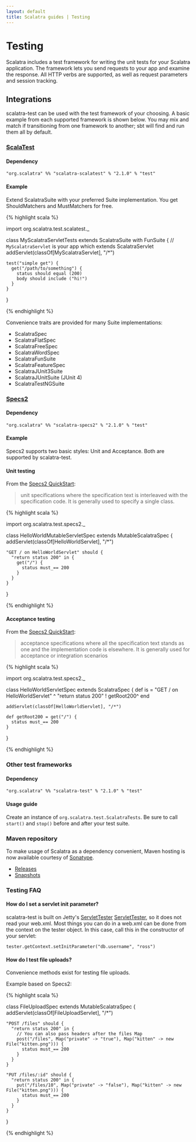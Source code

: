 ```yaml
---
layout: default
title: Scalatra guides | Testing
---
```


<div class="page-header">
  <h1>Testing</h1>
</div>

Scalatra includes a test framework for writing the unit tests for your Scalatra
application.  The framework lets you send requests to your app and examine the
response.  All HTTP verbs are supported, as well as request parameters and
session tracking.

## Integrations

scalatra-test can be used with the test framework of your choosing.  A basic
example from each supported framework is shown below.  You may mix and match if
transitioning from one framework to another; sbt will find and run them all by
default.

### [ScalaTest](http://scalatest.org/)

#### Dependency

    "org.scalatra" %% "scalatra-scalatest" % "2.1.0" % "test"

#### Example

Extend ScalatraSuite with your preferred Suite implementation.  You get
ShouldMatchers and MustMatchers for free.

{% highlight scala %}

  import org.scalatra.test.scalatest._

  class MyScalatraServletTests extends ScalatraSuite with FunSuite {
    // `MyScalatraServlet` is your app which extends ScalatraServlet
    addServlet(classOf[MyScalatraServlet], "/*")

    test("simple get") {
      get("/path/to/something") {
        status should equal (200)
        body should include ("hi!")
      }
    }
  }

{% endhighlight %}

Convenience traits are provided for many Suite implementations:

* ScalatraSpec
* ScalatraFlatSpec
* ScalatraFreeSpec
* ScalatraWordSpec
* ScalatraFunSuite
* ScalatraFeatureSpec
* ScalatraJUnit3Suite
* ScalatraJUnitSuite (JUnit 4)
* ScalatraTestNGSuite

### [Specs2](http://etorreborre.github.com/specs2/)

#### Dependency

    "org.scalatra" %% "scalatra-specs2" % "2.1.0" % "test"

#### Example

Specs2 supports two basic styles: Unit and Acceptance.  Both are supported
by scalatra-test.

#### Unit testing

From the [Specs2 QuickStart][Specs2 Quickstart]:

> unit specifications where the specification text is interleaved with the
> specification code. It is generally used to specify a single class.

{% highlight scala %}

  import org.scalatra.test.specs2._

  class HelloWorldMutableServletSpec extends MutableScalatraSpec {
    addServlet(classOf[HelloWorldServlet], "/*")

    "GET / on HelloWorldServlet" should {
      "return status 200" in {
        get("/") {
          status must_== 200
        }
      }
    }
  }

{% endhighlight %}

#### Acceptance testing

From the [Specs2 QuickStart][Specs2 Quickstart]:

> acceptance specifications where all the specification text stands as one and
> the implementation code is elsewhere.  It is generally used for acceptance or
> integration scenarios

{% highlight scala %}

  import org.scalatra.test.specs2._

  class HelloWorldServletSpec extends ScalatraSpec { def is =
    "GET / on HelloWorldServlet"                     ^
      "return status 200"                            ! getRoot200^
                                                     end

    addServlet(classOf[HelloWorldServlet], "/*")

    def getRoot200 = get("/") {
      status must_== 200
    }
  }

{% endhighlight %}


### Other test frameworks

#### Dependency

    "org.scalatra" %% "scalatra-test" % "2.1.0" % "test"

#### Usage guide

Create an instance of `org.scalatra.test.ScalatraTests`.  Be sure to call
`start()` and `stop()` before and after your test suite.


### Maven repository

To make usage of Scalatra as a dependency convenient, Maven hosting is now
available courtesy of
[Sonatype](https://docs.sonatype.com/display/NX/OSS+Repository+Hosting).

* [Releases](https://oss.sonatype.org/content/repositories/releases)
* [Snapshots](https://oss.sonatype.org/content/repositories/snapshots)

### Testing FAQ

#### How do I set a servlet init parameter?

scalatra-test is built on Jetty's [ServletTester] [ServletTester], so it
does not read your web.xml.  Most things you can do in a web.xml can be
done from the context on the tester object.  In this case, call this in
the constructor of your servlet:

    tester.getContext.setInitParameter("db.username", "ross")

[Specs2 Quickstart]: http://etorreborre.github.com/specs2/guide/org.specs2.guide.QuickStart.html
[ServletTester]: http://download.eclipse.org/jetty/stable-7/apidocs/org/eclipse/jetty/testing/ServletTester.html

#### How do I test file uploads?

Convenience methods exist for testing file uploads.

Example based on Specs2:

{% highlight scala %}

  class FileUploadSpec extends MutableScalatraSpec {
    addServlet(classOf[FileUploadServlet], "/*")

    "POST /files" should {
      "return status 200" in {
        // You can also pass headers after the files Map
        post("/files", Map("private" -> "true"), Map("kitten" -> new File("kitten.png"))) {
          status must_== 200
        }
      }
    }

    "PUT /files/:id" should {
      "return status 200" in {
        put("/files/10", Map("private" -> "false"), Map("kitten" -> new File("kitten.png"))) {
          status must_== 200
        }
      }
    }
  }

{% endhighlight %}
